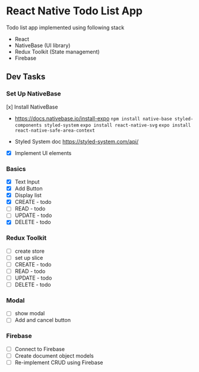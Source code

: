 # React Native Todo List App

Todo list app implemented using following stack

- React
- NativeBase (UI library)
- Redux Toolkit (State management)
- Firebase

## Dev Tasks

### Set Up NativeBase

[x] Install NativeBase

- https://docs.nativebase.io/install-expo
  `npm install native-base styled-components styled-system`
  `expo install react-native-svg`
  `expo install react-native-safe-area-context`

- Styled System doc
  https://styled-system.com/api/

- [x] Implement UI elements

### Basics

- [x] Text Input
- [x] Add Button
- [x] Display list
- [x] CREATE - todo
- [ ] READ - todo
- [ ] UPDATE - todo
- [x] DELETE - todo

### Redux Toolkit

- [ ] create store
- [ ] set up slice
- [ ] CREATE - todo
- [ ] READ - todo
- [ ] UPDATE - todo
- [ ] DELETE - todo

### Modal

- [ ] show modal
- [ ] Add and cancel button

### Firebase

- [ ] Connect to Firebase
- [ ] Create document object models
- [ ] Re-implement CRUD using Firebase
